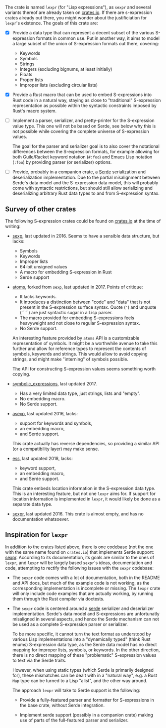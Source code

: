 The crate is named `lexpr` (for "Lisp expressions"), as `sexpr` and
several variants thereof are already taken on
[crates.io](https://crates.io). If there are s-expression crates
already out there, you might wonder about the justificiation for
`lexpr`'s existence. The goals of this crate are:

- [x] Provide a data type that can represent a decent subset of the
  various S-expression formats in common use. Put in another way, it
  aims to model a large subset of the union of S-expression formats
  out there, covering:

  - Keywords
  - Symbols
  - Strings
  - Integers (excluding bignums, at least initially)
  - Floats
  - Proper lists
  - Improper lists (excluding circular lists)

- [x] Provide a Rust macro that can be used to embed S-expressions
  into Rust code in a natural way, staying as close to "traditional"
  S-expression representation as possible within the syntactic
  constraints imposed by Rust's macro system.

- [ ] Implement a parser, serializer, and pretty-printer for the
  S-expression value type. This one will not be based on Serde, see
  below why this is not possible while covering the complete universe
  of S-expression values.

  The goal for the parser and serializer goal is to also cover the
  notational differences between the S-expression formats, for example
  allowing for both Guile/Racket keyword notation (`#:foo`) and Emacs
  Lisp notation (`:foo`) by providing parser (or serializer) options.

- [ ] Provide, probably in a companion crate, a
  [Serde](https://serde.rs/) serialization and deserialization
  implementation. Due to the partial misalignment between Serde's data
  model and the S-expression data model, this will probably come with
  syntactic restrictions, but should still allow serializing and
  deserializing arbitrary Rust data types to and from S-expression
  syntax.

## Survey of other crates

The following S-expression crates could be found on
[crates.io](https://crates.io) at the time of writing:


- [sexp](https://crates.io/crates/sexp), last updated in 2016. Seems
  to have a sensible data structure, but lacks:

  - Symbols
  - Keywords
  - Improper lists
  - 64-bit unsigned values
  - A macro for embedding S-expression in Rust
  - Serde support

- [atoms](https://crates.io/crates/atoms), forked from `sexp`, last
  updated in 2017. Points of critique:

  - It lacks keywords.
  - It introduces a distinction between "code" and "data" that is not
    present in the S-expression surface syntax. Quote (`'`) and
    unquote (`````) are just syntactic sugar in a Lisp parser.
  - The macro provided for embedding S-expressions feels heavyweight
    and not close to regular S-expression syntax.
  - No Serde support.

  An interesting feature provided by `atoms` API is a customizable
  representation of symbols. It might be a worthwhile avenue to take
  this further and allow for reference types to represent the contents
  of symbols, keywords and strings. This would allow to avoid copying
  strings, and might make "interning" of symbols possible.

  The API for constructing S-expression values seems something worth
  copying.

- [symbolic_expressions](https://crates.io/crates/symbolic_expressions),
  last updated 2017.

  - Has a very limited data type, just strings, lists and "empty".
  - No embedding macro.
  - No Serde support.

- [asexp](https://crates.io/crates/asexp), last updated 2016, lacks:

  - support for keywords and symbols,
  - an embedding macro,
  - and Serde support.

  This crate actually has reverse dependencies, so providing a similar
  API (or a compatibility layer) may make sense.

- [ess](https://crates.io/crates/ess), last updated 2018, lacks:

  - keyword support,
  - an embedding macro,
  - and Serde support.

  This crate embeds location information in the S-expression data
  type. This is an interesting feature, but not one `lexpr` aims
  for. If support for location information is implemented in `lexpr`,
  it would likely be done as a separate data type.

- [sexpr](https://crates.io/crates/sexpr), last updated 2016. This
  crate is almost empty, and has no documentation whatsoever.

## Inspiration for `lexpr`

In addition to the crates listed above, there is one codebase (not the
one with the same name found on `crates.io`) that implements Serde
support: [sexpr](https://github.com/zv/sexpr). According to its
documentation, its goals are similar to the ones of `lexpr`, and
`lexpr` will be largely based `sexpr`'s ideas, documentation and code,
attempting to rectify the following issues with the `sexpr` codebase:

- The `sexpr` code comes with a lot of documentation, both in the
  README and API docs, but much of the example code is not working, as
  the corresponding implementation is incomplete or missing. The
  `lexpr` crate will only include code examples that are actually
  working, by running them through the Rust compiler via doctests.

- The `sexpr` code is centered around a [serde](https://serde.rs/)
  serializer and deserializer implementation. Serde's data model and
  S-expressions are unfortunatly misaligned in several aspects, and
  hence the Serde mechanism can not be used as a complete S-expression
  parser or serializer.

  To be more specific, it cannot turn the text format as understood by
  various Lisp implementations into a "dynamically typed" (think Rust
  enums) S-expression data type, as the Serde data model has no direct
  mapping for improper lists, symbols, or keywords. In the other
  direction, there is no direct mapping of these "problematic"
  S-expression values to text via the Serde traits.

  However, when using static types (which Serde is primarily designed
  for), these mismatches can be dealt with in a "natural way", e.g. a
  Rust `Map` type can be turned to a Lisp "alist", and the other way
  around.

  The approach `lexpr` will take to Serde support is the following:

  - Provide a fully-featured parser and formatter for S-expressions in
    the base crate, without Serde integration.

  - Implement serde support (possibly in a companion crate) making use
    of parts of the full-featured parser and serializer.
